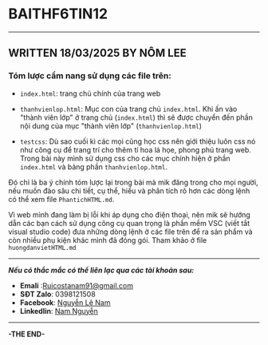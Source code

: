 # BAITHF6TIN12
---
## WRITTEN 18/03/2025 BY NÔM LEE

### Tóm lược cẩm nang sử dụng các file trên:

+ `index.html`: trang chủ chính của trang web

+ `thanhvienlop.html`: Mục con của trang chủ `index.html`. Khi ấn vào "thành viên lớp" ở trang chủ (`index.html`) thì sẽ được chuyển đến phần nội dung của mục "thành viên lớp" (`thanhvienlop.html`)

+ `testcss`: Dù sao cuối kì các mọi cũng học css nên giới thiệu luôn css nó như công cụ để trang trí cho thêm tí hoa lá họe, phong phú trang web. Trong bài này mình sử dụng css cho các mục chính hiện ở phần `index.html` và bảng phần `thanhvienlop.html`.

Đó chỉ là ba ý chính tóm lược lại trong bài mà mik đăng trong cho mọi người, nếu muốn đào sâu chi tiết, cụ thể, hiểu và phân tích rõ hơn các dòng lệnh có thể xem file `PhantichHTML.md`. 

Vì web mình đang làm bị lỗi khi áp dụng cho điện thoại, nên mik sẽ hướng dẫn các bạn cách sử dụng công cụ quan trọng là phần mềm VSC (viết tắt visual studio code) đưa những dòng lệnh ở các file trên để ra sản phẩm và còn nhiều phụ kiện khác mình đã đóng gói. Tham khảo ở file `huongdanvietHTML.md`

***

***Nếu có thắc mắc có thể liên lạc qua các tài khoản sau:***

- **Emali** :Ruicostanam91@gmail.com
- **SĐT Zalo**: 0398121508
- **Facebook**: [Nguyễn Lê Nam](https://www.facebook.com/profile.php?id=100083199168370&locale=vi_VN)
- **Linkedlin**: [Nam Nguyễn](https://www.linkedin.com/in/nam-nguy%E1%BB%85n-50783133b/)

***
**-THE END-**
